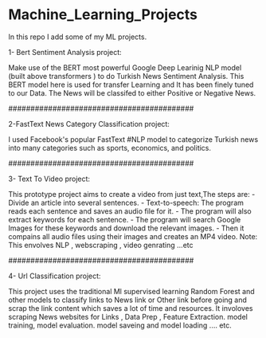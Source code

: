 # Machine_Learning_Projects
In this repo I add some of my ML projects.



1- Bert Sentiment Analysis project:

  Make use of the BERT most powerful Google Deep Learinig NLP model (built above transformers ) to do Turkish News Sentiment Analysis.
  This BERT model here is used for transfer Learning and It has been finely tuned to our Data.
  The News will be classifed to either Positive or Negative News. 
  
##########################################

2-FastText News Category Classification project: 

  I used Facebook's popular FastText #NLP model to categorize Turkish news into many categories such as sports, economics, and politics.
  
##########################################
 
 3- Text To Video project: 
 
   This prototype project aims to create a video from just text,The steps are:
    - Divide an article into several sentences.
    - Text-to-speech: The program reads each sentence and saves an audio file for it.
    - The program will also extract keywords for each sentence.
    - The program will search Google Images for these keywords and download the relevant images.
    - Then it compains all audio files using their images and creates an MP4 video.
     Note: This envolves NLP , webscraping , video genrating ...etc

##########################################

 4- Url Classification project:  
 
   This project uses the traditional Ml supervised learning Random Forest and other models to classify links to News link or Other link before going and scrap the link content which saves a lot of time and resources. It involoves scraping News websites for Links , Data Prep , Feature Extraction. model training, model  evaluation. model  saveing and model loading ....  etc.

